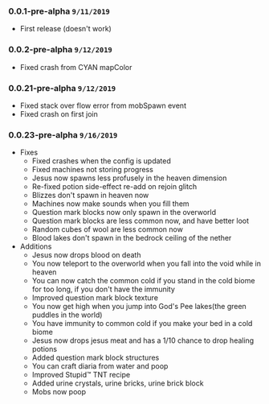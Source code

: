 ### 0.0.1-pre-alpha `9/11/2019`
  * First release (doesn't work)
  
### 0.0.2-pre-alpha `9/12/2019`
  * Fixed crash from CYAN mapColor

### 0.0.21-pre-alpha `9/12/2019`
  * Fixed stack over flow error from mobSpawn event
  * Fixed crash on first join
  
### 0.0.23-pre-alpha `9/16/2019`
  * Fixes
    * Fixed crashes when the config is updated
    * Fixed machines not storing progress
    * Jesus now spawns less profusely in the heaven dimension
    * Re-fixed potion side-effect re-add on rejoin glitch
    * Blizzes don't spawn in heaven now
    * Machines now make sounds when you fill them
    * Question mark blocks now only spawn in the overworld
    * Question mark blocks are less common now, and have better loot
    * Random cubes of wool are less common now
    * Blood lakes don't spawn in the bedrock ceiling of the nether
  * Additions
    * Jesus now drops blood on death
    * You now teleport to the overworld when you 
    fall into the void while in heaven
    * You can now catch the common cold if you stand in the cold 
    biome for too long, if you don't have the immunity
    * Improved question mark block texture
    * You now get high when you jump into God's Pee lakes(the green puddles in the world)
    * You have immunity to common cold if you make your bed in a cold biome
    * Jesus now drops jesus meat and has a 1/10 chance to drop healing potions
    * Added question mark block structures
    * You can craft diaria from water and poop
    * Improved Stupid™ TNT recipe
    * Added urine crystals, urine bricks, urine brick block
    * Mobs now poop
  